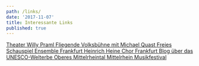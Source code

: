 ```yaml
---
path: /links/
date: '2017-11-07'
title: Interessante Links
published: true
---
```


<div class="linkis">

 
<a class="links" href="http://theaterwillypraml.de" target="_blank" rel="noopener noreferrer">
Theater Willy Praml    </a>
 
 
 <a class="links" href="https://www.fliegendevolksbuehne.de/" target="_blank" rel="noopener noreferrer">
 Fliegende Volksbühne mit Michael Quast
  </a>
 
  
 <a class="links" href="http://freiesschauspiel.de" target="_blank" rel="noopener noreferrer">
 Freies Schauspiel Ensemble Frankfurt
  </a>
 
 
<a class="links" href="http://heinrich-heine-chor.de" target="_blank" rel="noopener noreferrer">
 Heinrich Heine Chor Frankfurt
  </a>
  
<a class="links" href="http://mittelrheingold.de" target="_blank" rel="noopener noreferrer">
 Blog über das UNESCO-Welterbe Oberes Mittelrheintal
  </a>

  
  <a class="links" href="https://www.mittelrheinmusik.de/" target="_blank" rel="noopener noreferrer">
 Mittelrhein Musikfestival
  </a>

</div>


